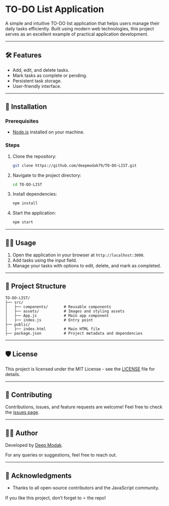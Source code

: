 
# TO-DO List Application

A simple and intuitive TO-DO list application that helps users manage their daily tasks efficiently. Built using modern web technologies, this project serves as an excellent example of practical application development.

---

## 🛠 Features

- Add, edit, and delete tasks.
- Mark tasks as complete or pending.
- Persistent task storage.
- User-friendly interface.

---

## 🚀 Installation

### Prerequisites

- [Node.js](https://nodejs.org/) installed on your machine.

### Steps

1. Clone the repository:
   ```bash
   git clone https://github.com/deepmodak79/TO-DO-LIST.git
   ```
2. Navigate to the project directory:
   ```bash
   cd TO-DO-LIST
   ```
3. Install dependencies:
   ```bash
   npm install
   ```
4. Start the application:
   ```bash
   npm start
   ```

---

## 🧑‍💻 Usage

1. Open the application in your browser at `http://localhost:3000`.
2. Add tasks using the input field.
3. Manage your tasks with options to edit, delete, and mark as completed.

---

## 📂 Project Structure

```
TO-DO-LIST/
├── src/
│   ├── components/       # Reusable components
│   ├── assets/           # Images and styling assets
│   ├── App.js            # Main app component
│   ├── index.js          # Entry point
├── public/
│   ├── index.html        # Main HTML file
├── package.json          # Project metadata and dependencies
```

---

## 🛡️ License

This project is licensed under the MIT License - see the [LICENSE](LICENSE) file for details.

---

## 🤝 Contributing

Contributions, issues, and feature requests are welcome! Feel free to check the [issues page](https://github.com/deepmodak79/TO-DO-LIST/issues).

---

## 🧑‍💻 Author

Developed by [Deep Modak](https://github.com/deepmodak79).

For any queries or suggestions, feel free to reach out.

---

## 🌟 Acknowledgments

- Thanks to all open-source contributors and the JavaScript community.

If you like this project, don’t forget to ⭐ the repo!
